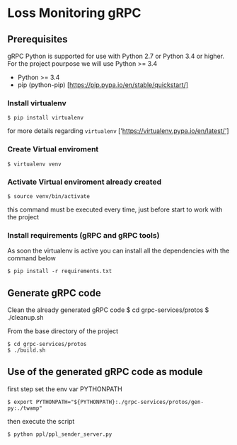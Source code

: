 # Loss Monitoring gRPC

## Prerequisites

gRPC Python is supported for use with Python 2.7 or Python 3.4 or higher.
For the project pourpose we will use Python >= 3.4

- Python >= 3.4
- pip (python-pip) [https://pip.pypa.io/en/stable/quickstart/]

### Install virtualenv

    $ pip install virtualenv

for more details regarding `virtualenv` ['https://virtualenv.pypa.io/en/latest/']

### Create Virtual enviroment

    $ virtualenv venv

### Activate Virtual enviroment already created

    $ source venv/bin/activate

this command must be executed every time, just before start to work with the project

### Install requirements (gRPC and gRPC tools)

As soon the virtualenv is active you can install all the dependencies with the command below

    $ pip install -r requirements.txt

## Generate gRPC code

Clean the already generated gRPC code
    $ cd grpc-services/protos
    $ ./cleanup.sh

From the base directory of the project

    $ cd grpc-services/protos
    $ ./build.sh

## Use of the generated gRPC code as module

first step set the env var PYTHONPATH

    $ export PYTHONPATH="${PYTHONPATH}:./grpc-services/protos/gen-py:./twamp"

then execute the script

    $ python ppl/ppl_sender_server.py
